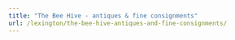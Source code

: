 ```yaml
---
title: "The Bee Hive - antiques & fine consignments"
url: /lexington/the-bee-hive-antiques-and-fine-consignments/
---
```

